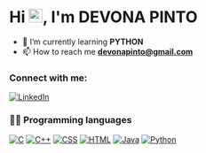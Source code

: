 # Hi <img src="https://media.giphy.com/media/hvRJCLFzcasrR4ia7z/giphy.gif" width="25px">, I'm DEVONA PINTO

- 🌱 I’m currently learning **PYTHON**
- 📫 How to reach me **devonapinto@gmail.com**

### Connect with me:
<p align="left">
<a href="https://www.linkedin.com/in/devona-pinto-3a9200252" target="_blank"><img alt="LinkedIn" src="https://img.shields.io/badge/linkedin-%230077B5.svg?&style=for-the-badge&logo=linkedin&logoColor=white" /></a>
</p>

### 👨‍💻 Programming languages

<p>
    <a href="#"><img alt="C" src="https://custom-icon-badges.herokuapp.com/badge/C-03599C.svg?logo=c-in-hexagon&logoColor=white&style=flat-square"></a>
    <a href="#"><img alt="C++" src="https://custom-icon-badges.herokuapp.com/badge/C++-9C033A.svg?logo=cpp2&logoColor=white&style=flat-square"></a>
    <a href="#"><img alt="CSS" src="https://img.shields.io/badge/CSS-1572B6.svg?logo=css3&logoColor=white&style=flat-square"></a>
    <a href="#"><img alt="HTML" src="https://img.shields.io/badge/HTML-E34F26.svg?logo=html5&logoColor=white&style=flat-square"></a>
    <a href="#"><img alt="Java" src="https://img.shields.io/badge/Java-007396.svg?logo=java&logoColor=white&style=flat-square"></a>
    <a href="#"><img alt="Python" src="https://img.shields.io/badge/Python-14354C.svg?logo=python&logoColor=white&style=flat-square"></a>
</p>
